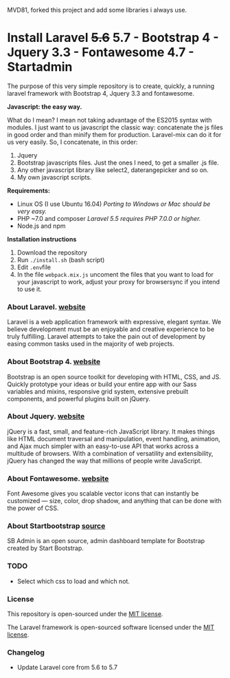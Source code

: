 MVD81, forked this project and add some libraries i always use.

# Install Laravel ~~5.6~~ 5.7 - Bootstrap 4 - Jquery 3.3 - Fontawesome 4.7 - Startadmin

The purpose of this very simple repository is to create, quickly, a running laravel framework with Bootstrap 4, Jquery 3.3 and fontawesome.

**Javascript: the easy way.**

What do I mean?
I mean not taking advantage of the ES2015 syntax with modules.
I just want to us javascript the classic way: concatenate the js files in good order and than minify them for production.
Laravel-mix can do it for us very easily.
So, I concatenate, in this order:
1. Jquery
2. Bootstrap javascripts files. Just the ones I need, to get a smaller .js file.
3. Any other javascript library like select2, daterangepicker and so on.
4. My own javascript scripts.

**Requirements:**

* Linux OS (I use Ubuntu 16.04)
 *Porting to Windows or Mac should be very easy.*
* PHP ~7.0 and composer
*Laravel 5.5 requires PHP 7.0.0 or higher.*
* Node.js and npm

**Installation instructions**

1. Download the repository
2. Run ```./install.sh``` (bash script)
3. Edit ```.env```file
3. In the file ```webpack.mix.js``` uncoment the files that you want to load for your javascript to work, adjust your proxy for browsersync if you intend to use it.


### About Laravel. [website](https://laravel.com/)

Laravel is a web application framework with expressive, elegant syntax. We believe development must be an enjoyable and creative experience to be truly fulfilling. Laravel attempts to take the pain out of development by easing common tasks used in the majority of web projects.

### About Bootstrap 4. [website](http://getbootstrap.com/)

Bootstrap is an open source toolkit for developing with HTML, CSS, and JS. Quickly prototype your ideas or build your entire app with our Sass variables and mixins, responsive grid system, extensive prebuilt components, and powerful plugins built on jQuery.

### About Jquery. [website](https://jquery.com/)

jQuery is a fast, small, and feature-rich JavaScript library. It makes things like HTML document traversal and manipulation, event handling, animation, and Ajax much simpler with an easy-to-use API that works across a multitude of browsers. With a combination of versatility and extensibility, jQuery has changed the way that millions of people write JavaScript.

### About Fontawesome. [website](https://fontawesome.com/v4.7.0/icons/)

Font Awesome gives you scalable vector icons that can instantly be customized — size, color, drop shadow, and anything that can be done with the power of CSS.

### About Startbootstrap [source](https://github.com/BlackrockDigital/startbootstrap-sb-admin)

SB Admin is an open source, admin dashboard template for Bootstrap created by Start Bootstrap.

### TODO

* Select which css to load and which not.

### License
This repository is open-sourced under the [MIT license](https://opensource.org/licenses/MIT).

The Laravel framework is open-sourced software licensed under the [MIT license](https://opensource.org/licenses/MIT).

### Changelog
* Update Laravel core from 5.6 to 5.7
